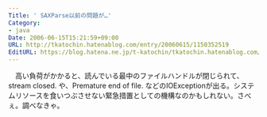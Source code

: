 ```yaml
---
Title: ' SAXParse以前の問題が…'
Category:
- java
Date: 2006-06-15T15:21:59+09:00
URL: http://tkatochin.hatenablog.com/entry/20060615/1150352519
EditURL: https://blog.hatena.ne.jp/t-katochin/tkatochin.hatenablog.com/atom/entry/6653586347154755927
---
```


　高い負荷がかかると、読んでいる最中のファイルハンドルが閉じられて、stream closed. や、Premature end of file. などのIOExceptionが出る。システムリソースを食いつぶさせない緊急措置としての機構なのかもしれない。さべぇ。調べなきゃ。
